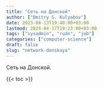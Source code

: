 ```yaml
---
title: "Сеть на Донской"
author: ["Dmitry S. Kulyabov"]
date: 2023-08-13T19:40:00+03:00
lastmod: 2024-04-17T19:23:00+03:00
tags: ["sysadmin", "rudn", "job"]
categories: ["computer-science"]
draft: false
slug: "network-donskaya"
---
```


Сеть на Донской.

<!--more-->

{{< toc >}}
